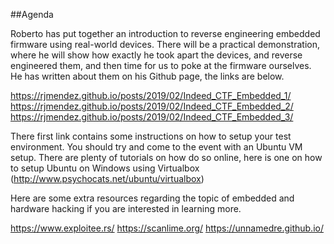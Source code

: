 ##Agenda

Roberto has put together an introduction to reverse engineering embedded firmware using real-world devices. There will be a practical demonstration, where he will show how exactly he took apart the devices, and reverse engineered them, and then time for us to poke at the firmware ourselves. He has written about them on his Github page, the links are below. 

https://rjmendez.github.io/posts/2019/02/Indeed_CTF_Embedded_1/
https://rjmendez.github.io/posts/2019/02/Indeed_CTF_Embedded_2/
https://rjmendez.github.io/posts/2019/02/Indeed_CTF_Embedded_3/

There first link contains some instructions on how to setup your test environment. You should try and come to the event with an Ubuntu VM setup. There are plenty of tutorials on how do so online, here is one on how to setup Ubuntu on Windows using Virtualbox (http://www.psychocats.net/ubuntu/virtualbox)

Here are some extra resources regarding the topic of embedded and hardware hacking if you are interested in learning more.

https://www.exploitee.rs/
https://scanlime.org/
https://unnamedre.github.io/
